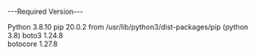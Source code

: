 ---Required Version---

Python 3.8.10
pip 20.0.2 from /usr/lib/python3/dist-packages/pip (python 3.8)
boto3                  1.24.8              
botocore               1.27.8
